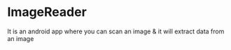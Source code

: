 # ImageReader
It is an android app where you can scan an image &amp; it will extract data from an image
